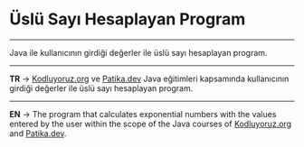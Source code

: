 # Üslü Sayı Hesaplayan Program
***
Java ile kullanıcının girdiği değerler ile üslü sayı hesaplayan program.
***
**TR** -> [Kodluyoruz.org](https://www.kodluyoruz.org/) ve [Patika.dev](https://www.patika.dev/tr) Java eğitimleri kapsamında kullanıcının girdiği değerler ile üslü sayı hesaplayan program.
***
**EN** -> The program that calculates exponential numbers with the values entered by the user within the scope of the Java courses of [Kodluyoruz.org](https://www.kodluyoruz.org/) and [Patika.dev](https://www.patika.dev/tr).